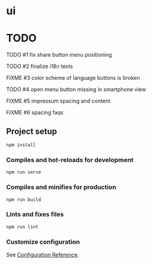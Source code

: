 # ui


# TODO

TODO #1 fix share button  menu positioning

TODO #2 finalize i18n texts 

FIXME #3 color scheme of language buttons is broken

TODO #4 open menu button missing in smartphone view

FIXME #5 impressum spacing and content

FIXME #6 spacing faqs 


## Project setup
```
npm install
```

### Compiles and hot-reloads for development
```
npm run serve
```

### Compiles and minifies for production
```
npm run build
```

### Lints and fixes files
```
npm run lint
```

### Customize configuration
See [Configuration Reference](https://cli.vuejs.org/config/).
